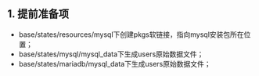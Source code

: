## 1. 提前准备项

- base/states/resources/mysql下创建pkgs软链接，指向mysql安装包所在位置；
- base/states/mysql/mysql_data下生成users原始数据文件；
- base/states/mariadb/mysql_data下生成users原始数据文件；